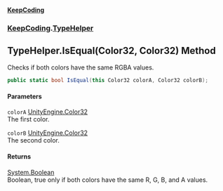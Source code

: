 #### [KeepCoding](index.md 'index')
### [KeepCoding](KeepCoding.md 'KeepCoding').[TypeHelper](TypeHelper.md 'KeepCoding.TypeHelper')
## TypeHelper.IsEqual(Color32, Color32) Method
Checks if both colors have the same RGBA values.  
```csharp
public static bool IsEqual(this Color32 colorA, Color32 colorB);
```
#### Parameters
<a name='KeepCoding.TypeHelper.IsEqual(Color32.Color32).colorA'></a>
`colorA` [UnityEngine.Color32](https://docs.microsoft.com/en-us/dotnet/api/UnityEngine.Color32 'UnityEngine.Color32')  
The first color.
  
<a name='KeepCoding.TypeHelper.IsEqual(Color32.Color32).colorB'></a>
`colorB` [UnityEngine.Color32](https://docs.microsoft.com/en-us/dotnet/api/UnityEngine.Color32 'UnityEngine.Color32')  
The second color.
  
#### Returns
[System.Boolean](https://docs.microsoft.com/en-us/dotnet/api/System.Boolean 'System.Boolean')  
Boolean, true only if both colors have the same R, G, B, and A values.
